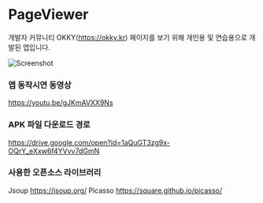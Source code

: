 # PageViewer

개발자 커뮤니티 OKKY(https://okky.kr) 페이지를 보기 위해 개인용 및 연습용으로 개발된 앱입니다.

![Screenshot](screenshot(1).png)


### 앱 동작시연 동영상
https://youtu.be/gJKmAVXX9Ns

### APK 파일 다운로드 경로 
https://drive.google.com/open?id=1aQuGT3zg9x-OQrY_eXxw6f4YVvv7dGmN

### 사용한 오픈소스 라이브러리
Jsoup https://jsoup.org/
Picasso https://square.github.io/picasso/
